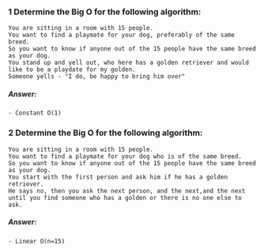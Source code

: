 ### 1 Determine the Big O for the following algorithm:
    You are sitting in a room with 15 people.
    You want to find a playmate for your dog, preferably of the same breed.
    So you want to know if anyone out of the 15 people have the same breed as your dog.
    You stand up and yell out, who here has a golden retriever and would like to be a playdate for my golden.
    Someone yells - "I do, be happy to bring him over"
  
  ##### Answer:
    - Constant O(1)



### 2 Determine the Big O for the following algorithm:
    You are sitting in a room with 15 people.
    You want to find a playmate for your dog who is of the same breed.
    So you want to know if anyone out of the 15 people have the same breed as your dog.
    You start with the first person and ask him if he has a golden retriever.
    He says no, then you ask the next person, and the next,and the next until you find someone who has a golden or there is no one else to ask.

  ##### Answer:
    - Linear O(n=15) 